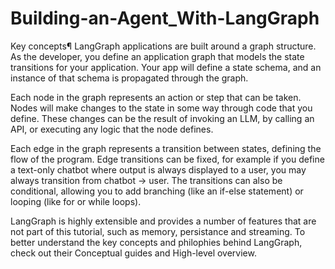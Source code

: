 # Building-an-Agent_With-LangGraph
Key concepts¶
LangGraph applications are built around a graph structure. As the developer, you define an application graph that models the state transitions for your application. Your app will define a state schema, and an instance of that schema is propagated through the graph.

Each node in the graph represents an action or step that can be taken. Nodes will make changes to the state in some way through code that you define. These changes can be the result of invoking an LLM, by calling an API, or executing any logic that the node defines.

Each edge in the graph represents a transition between states, defining the flow of the program. Edge transitions can be fixed, for example if you define a text-only chatbot where output is always displayed to a user, you may always transition from chatbot -> user. The transitions can also be conditional, allowing you to add branching (like an if-else statement) or looping (like for or while loops).

LangGraph is highly extensible and provides a number of features that are not part of this tutorial, such as memory, persistance and streaming. To better understand the key concepts and philophies behind LangGraph, check out their Conceptual guides and High-level overview.
